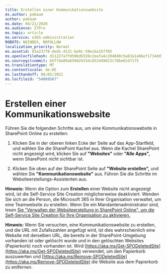 ```yaml
---
title: Erstellen einer Kommunikationswebsite
ms.author: pebaum
author: pebaum
ms.date: 04/21/2020
ms.audience: ITPro
ms.topic: article
ms.service: o365-administration
ROBOTS: NOINDEX, NOFOLLOW
localization_priority: Normal
ms.assetid: 03a23778-ded1-4131-ba9c-59ecba15ff05
ms.openlocfilehash: d11227a7fd58bd6320c2eafa4c204840c5a63a1e66ef1734dd781a3c1c0d3131
ms.sourcegitcommit: b5f7da89a650d2915dc652449623c78be6247175
ms.translationtype: MT
ms.contentlocale: de-DE
ms.lasthandoff: 08/05/2021
ms.locfileid: "54069567"
---
```

# <a name="create-a-communication-site"></a>Erstellen einer Kommunikationswebsite

Führen Sie die folgenden Schritte aus, um eine Kommunikationswebsite in SharePoint Online zu erstellen: 
  
1. Klicken Sie in der oberen linken Ecke der Seite auf das App-Startfeld, und wählen Sie die SharePoint Kachel aus. Wenn die Kachel SharePoint nicht angezeigt wird, klicken Sie auf **"Websites"** oder **"Alle Apps",** wenn SharePoint nicht sichtbar ist. 
    
2. Klicken Sie oben auf der SharePoint Seite auf **"Website erstellen",** und wählen Sie **"Kommunikationswebsite"** aus. Führen Sie die Schritte im Websiteerstellungs-Assistenten aus. 
    
 **Hinweis:** Wenn die Option zum **Erstellen** einer Website nicht angezeigt wird, ist die Self-Service Site Creation möglicherweise deaktiviert. Wenden Sie sich an die Person, die Microsoft 365 in Ihrer Organisation verwaltet, um eine Teamwebsite zu erstellen. Wenn Sie ein Mandantenadministrator sind, lesen [Sie "Verwalten der Websiteerstellung in SharePoint Online", um die Self-Service Site Creation für Ihre Organisation zu aktivieren.](https://go.microsoft.com/fwlink/?linkid=2018780)
  
 **Hinweis:** Wenn Sie versuchen, eine Kommunikationswebsite zu erstellen, und die URL mit Zufallszahlen angefügt wird, ist dies wahrscheinlich eine Website mit derselben URL, die bereits in der SharePoint-Umgebung vorhanden ist oder gelöscht wurde und in den gelöschten Websites (Papierkorb) noch vorhanden ist. Wird [https://aka.ms/Get-SPODeletedSite](https://aka.ms/Get-SPODeletedSite) verwendet, um den Papierkorb auszuwerten und [https://aka.ms/Remove-SPODeletedSite](https://aka.ms/Remove-SPODeletedSite) die Website aus dem Papierkorb zu entfernen. 
  

